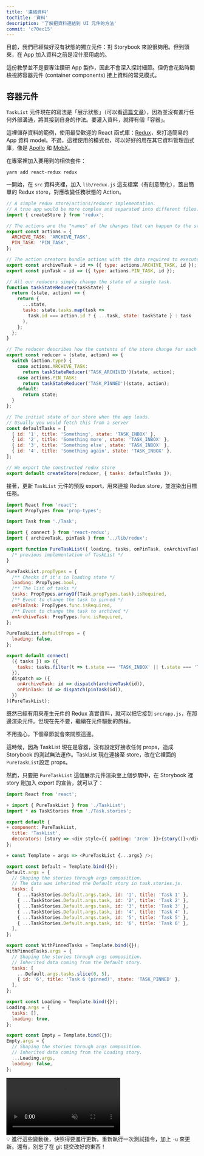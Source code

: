 ```yaml
---
title: '連結資料'
tocTitle: '資料'
description: '了解把資料連結到 UI 元件的方法'
commit: 'c70ec15'
---
```


目前，我們已經做好沒有狀態的獨立元件：對 Storybook 來說很夠用。但到頭來，在 App 加入資料之前是沒什麼用處的。

這份教學並不是要專注鑽研 App 製作，因此不會深入探討細節。但仍會花點時間檢視將容器元件 (container components) 接上資料的常見模式。

## 容器元件

`TaskList` 元件現在的寫法是「展示狀態」（可以看[這篇文章](https://medium.com/@dan_abramov/smart-and-dumb-components-7ca2f9a7c7d0)），因為並沒有進行任何外部溝通，將其接到自身的作法。要灌入資料，就得有個「容器」。

這裡儲存資料的範例，使用最受歡迎的 React 函式庫：[Redux](https://redux.js.org/)，來打造簡易的 App 資料 model。不過，這裡使用的模式也，可以好好的用在其它資料管理函式庫，像是 [Apollo](https://www.apollographql.com/client/) 和 [MobX](https://mobx.js.org/)。

在專案裡加入要用到的相依套件：

```shell
yarn add react-redux redux
```

一開始，在 `src` 資料夾裡，加入 `lib/redux.js` 這支檔案（有刻意簡化），蓋出簡單的 Redux store，對應改變任務狀態的 Action。

```js:title=src/lib/redux.js
// A simple redux store/actions/reducer implementation.
// A true app would be more complex and separated into different files.
import { createStore } from 'redux';

// The actions are the "names" of the changes that can happen to the store
export const actions = {
  ARCHIVE_TASK: 'ARCHIVE_TASK',
  PIN_TASK: 'PIN_TASK',
};

// The action creators bundle actions with the data required to execute them
export const archiveTask = id => ({ type: actions.ARCHIVE_TASK, id });
export const pinTask = id => ({ type: actions.PIN_TASK, id });

// All our reducers simply change the state of a single task.
function taskStateReducer(taskState) {
  return (state, action) => {
    return {
      ...state,
      tasks: state.tasks.map(task =>
        task.id === action.id ? { ...task, state: taskState } : task
      ),
    };
  };
}

// The reducer describes how the contents of the store change for each action
export const reducer = (state, action) => {
  switch (action.type) {
    case actions.ARCHIVE_TASK:
      return taskStateReducer('TASK_ARCHIVED')(state, action);
    case actions.PIN_TASK:
      return taskStateReducer('TASK_PINNED')(state, action);
    default:
      return state;
  }
};

// The initial state of our store when the app loads.
// Usually you would fetch this from a server
const defaultTasks = [
  { id: '1', title: 'Something', state: 'TASK_INBOX' },
  { id: '2', title: 'Something more', state: 'TASK_INBOX' },
  { id: '3', title: 'Something else', state: 'TASK_INBOX' },
  { id: '4', title: 'Something again', state: 'TASK_INBOX' },
];

// We export the constructed redux store
export default createStore(reducer, { tasks: defaultTasks });
```

接著，更新 `TaskList` 元件的預設 export，用來連接 Redux store，並渲染出目標任務。

```js:title=src/components/TaskList.js
import React from 'react';
import PropTypes from 'prop-types';

import Task from './Task';

import { connect } from 'react-redux';
import { archiveTask, pinTask } from '../lib/redux';

export function PureTaskList({ loading, tasks, onPinTask, onArchiveTask }) {
  /* previous implementation of TaskList */
}

PureTaskList.propTypes = {
  /** Checks if it's in loading state */
  loading: PropTypes.bool,
  /** The list of tasks */
  tasks: PropTypes.arrayOf(Task.propTypes.task).isRequired,
  /** Event to change the task to pinned */
  onPinTask: PropTypes.func.isRequired,
  /** Event to change the task to archived */
  onArchiveTask: PropTypes.func.isRequired,
};

PureTaskList.defaultProps = {
  loading: false,
};

export default connect(
  ({ tasks }) => ({
    tasks: tasks.filter(t => t.state === 'TASK_INBOX' || t.state === 'TASK_PINNED'),
  }),
  dispatch => ({
    onArchiveTask: id => dispatch(archiveTask(id)),
    onPinTask: id => dispatch(pinTask(id)),
  })
)(PureTaskList);
```

既然已經有用來產生元件的 Redux 真實資料，就可以把它接到 `src/app.js`，在那邊渲染元件。但現在先不要，繼續在元件驅動的旅程。

不用擔心，下個章節就會來關照這邊。

這時候，因為 TaskList 現在是容器，沒有設定好接收任何 props，造成 Storybook 的測試無法運作。TaskList 現在連接至 store，改在它裡面的 `PureTaskList`設定 props。

然而，只要把 `PureTaskList` 這個展示元件渲染至上個步驟中，在 Storybook 裡 story 剛加入 export 的宣告，就可以了：

```diff:title=src/components/TaskList.stories.js
import React from 'react';

+ import { PureTaskList } from './TaskList';
import * as TaskStories from './Task.stories';

export default {
+ component: PureTaskList,
  title: 'TaskList',
  decorators: [story => <div style={{ padding: '3rem' }}>{story()}</div>],
};

+ const Template = args => <PureTaskList {...args} />;

export const Default = Template.bind({});
Default.args = {
  // Shaping the stories through args composition.
  // The data was inherited the Default story in task.stories.js.
  tasks: [
    { ...TaskStories.Default.args.task, id: '1', title: 'Task 1' },
    { ...TaskStories.Default.args.task, id: '2', title: 'Task 2' },
    { ...TaskStories.Default.args.task, id: '3', title: 'Task 3' },
    { ...TaskStories.Default.args.task, id: '4', title: 'Task 4' },
    { ...TaskStories.Default.args.task, id: '5', title: 'Task 5' },
    { ...TaskStories.Default.args.task, id: '6', title: 'Task 6' },
  ],
};

export const WithPinnedTasks = Template.bind({});
WithPinnedTasks.args = {
  // Shaping the stories through args composition.
  // Inherited data coming from the Default story.
  tasks: [
    ...Default.args.tasks.slice(0, 5),
    { id: '6', title: 'Task 6 (pinned)', state: 'TASK_PINNED' },
  ],
};

export const Loading = Template.bind({});
Loading.args = {
  tasks: [],
  loading: true,
};

export const Empty = Template.bind({});
Empty.args = {
  // Shaping the stories through args composition.
  // Inherited data coming from the Loading story.
  ...Loading.args,
  loading: false,
};
```

<video autoPlay muted playsInline loop>
  <source
    src="/intro-to-storybook/finished-tasklist-states-6-0.mp4"
    type="video/mp4"
  />
</video>

<div class="aside">
💡 進行這些變動後，快照得要進行更新。重新執行一次測試指令，加上 <code>-u</code> 來更新。還有，別忘了在 git 提交改好的東西！
</div>
